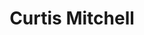 ---
name: Curtis Mitchell
title: Curtis Mitchell
permalink: /team/curtis-mitchell/
image_id: attlVfSWFOzhOwYsK
image_path: /assets/img/import/bio/curtis-mitchell/curtis-mitchell.jpg
job_title: Emerging Technology Fellow
cohort_year: 2023
portfolio: UN Global Platform Pilot,NIST US PET Lab
blurb: <p>Curtis Mitchell (he/him) is excited to be an Emerging Technology Fellow on the xD team. His career has gone through several transitions, including being a data analyst at an energy consulting firm before working at several data analysis and machine learning startups as a software engineer, as well as contributing to various privacy-enhancing technology and machine learning open-source projects. Before joining xD, he worked at NASA’s Ames Research Center on a research platform to integrate drones and air taxis into the air traffic control system. When he&#39;s not behind a keyboard, Curtis enjoys learning new languages, recreating his favorite foods from his upbringing in Texas, and exploring the outdoors of Northern California.</p>

skillsets: Privacy-Enhancing Technologies,Machine Learning,Fullstack Engineering,Cloud Management
---